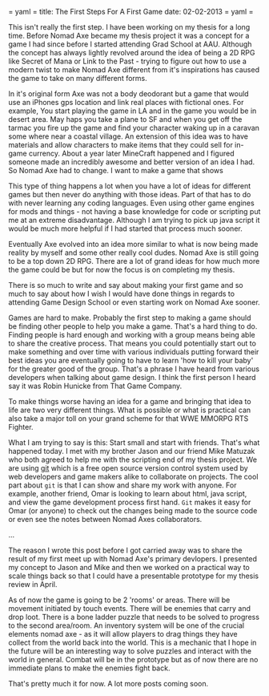 = yaml =
title: The First Steps For A First Game
date: 02-02-2013
= yaml =

This isn't really the first step. I have been working on my thesis for a long time. Before Nomad Axe became my thesis project it was a concept for a game I had since before I started attending Grad School at AAU. Although the concept has always lightly revolved around the idea of being a 2D RPG like Secret of Mana or Link to the Past - trying to figure out how to use a modern twist to make Nomad Axe different from it's inspirations has caused the game to take on many different forms.

In it's original form Axe was not a body deodorant but a game that would use an iPhones gps location and link real places with fictional ones. For example, You start playing the game in LA and in the game you would be in desert area. May haps you take a plane to SF and when you get off the tarmac you fire up the game and find your character waking up in a caravan some where near a coastal village. An extension of this idea was to have materials and allow characters to make items that they could sell for in-game currency. About a year later MineCraft happened and I figured someone made an incredibly awesome and better version of an idea I had. So Nomad Axe had to change. I want to make a game that shows

This type of thing happens a lot when you have a lot of ideas for different games but then never do anything with those ideas. Part of that has to do with never learning any coding languages. Even using other game engines for mods and things - not having a base knowledge for  code or scripting put me at an extreme disadvantage. Although I am trying to pick up java script it would be much more helpful if I had started that process much sooner.

Eventually Axe evolved into an idea more similar to what is now being made reality by myself and some other really cool dudes. Nomad Axe is still going to be a top down 2D RPG. There are a lot of grand ideas for how much more the game could be but for now the focus is on completing my thesis.

There is so much to write and say about making your first game and so much to say about how I wish I would have done things in regards to attending Game Design School or even starting work on Nomad Axe sooner.

Games are hard to make. Probably the first step to making a game should be finding other people to help you make a game. That's a hard thing to do. Finding people is hard enough and working with a group means being able to share the creative process. That means you could potentially start out to make something and over time with various individuals putting forward their best ideas you are eventually going to have to learn 'how to kill your baby' for the greater good of the group. That's a phrase I have heard from various developers when talking about game design. I think the first person I heard say it was Robin Hunicke from That Game Company.

To make things worse having an idea for a game and bringing that idea to life are two very different things. What is possible or what is practical can also take a major toll on your grand scheme for that WWE MMORPG RTS Fighter.

What I am trying to say is this: Start small and start with friends. That's what happened today. I met with my brother Jason and our friend Mike Matuzak who both agreed to help me with the scripting end of my thesis project. We are using [git](http://git-scm.com) which is a free open source version control system used by web developers and game makers alike to collaborate on projects. The cool part about `git` is that I can show and share my work with anyone. For example, another friend, Omar is looking to learn about html, java script, and view the game development process first hand. `Git` makes it easy for Omar (or anyone) to check out the changes being made to the source code or even see the notes between Nomad Axes collaborators.

...

The reason I wrote this post before I got carried away was to share the result of my first meet up with Nomad Axe's primary devlopers. I presented my concept to Jason and Mike and then we worked on a practical way to scale things back so that I could have a presentable prototype for my thesis review in April.

As of now the game is going to be 2 'rooms' or areas. There will be movement initiated by touch events. There will be enemies that carry and drop loot. There is a bone ladder puzzle that needs to be solved to progress to the second area/room. An inventory system will be one of the crucial elements nomad axe - as it will allow players to drag things they have collect from the world back into the world. This is a mechanic that I hope in the future will be an interesting way to solve puzzles and interact with the world in general. Combat will be in the prototype but as of now there are no immediate plans to make the enemies fight back.

That's pretty much it for now. A lot more posts coming soon.
